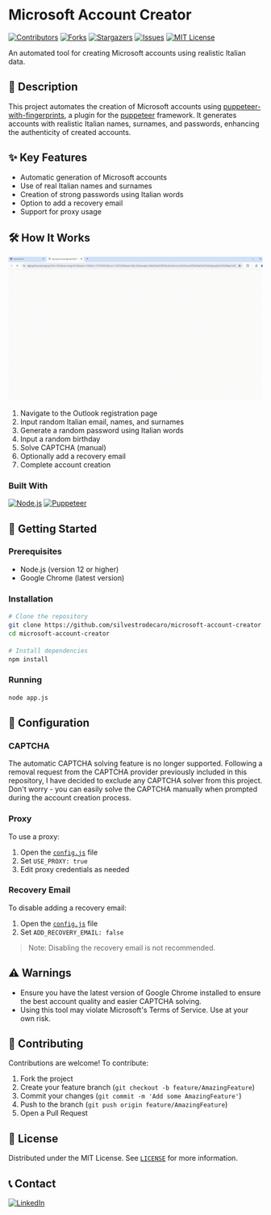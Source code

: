 # Microsoft Account Creator

[![Contributors][contributors-shield]][contributors-url]
[![Forks][forks-shield]][forks-url]
[![Stargazers][stars-shield]][stars-url]
[![Issues][issues-shield]][issues-url]
[![MIT License][license-shield]][license-url]

An automated tool for creating Microsoft accounts using realistic Italian data.

## 📖 Description

This project automates the creation of Microsoft accounts using [puppeteer-with-fingerprints](https://github.com/CheshireCaat/puppeteer-with-fingerprints), a plugin for the [puppeteer](https://github.com/puppeteer/puppeteer) framework. It generates accounts with realistic Italian names, surnames, and passwords, enhancing the authenticity of created accounts.

## ✨ Key Features

- Automatic generation of Microsoft accounts
- Use of real Italian names and surnames
- Creation of strong passwords using Italian words
- Option to add a recovery email
- Support for proxy usage

## 🛠 How It Works

![Example Screenshot][example-screenshot]

1. Navigate to the Outlook registration page
2. Input random Italian email, names, and surnames
3. Generate a random password using Italian words
4. Input a random birthday
5. Solve CAPTCHA (manual)
6. Optionally add a recovery email
7. Complete account creation

### Built With

[![Node.js][Node.js-badge]][Node.js-url]
[![Puppeteer][Puppeteer-badge]][Puppeteer-url]

## 🚀 Getting Started

### Prerequisites

- Node.js (version 12 or higher)
- Google Chrome (latest version)

### Installation

```sh
# Clone the repository
git clone https://github.com/silvestrodecaro/microsoft-account-creator.git
cd microsoft-account-creator

# Install dependencies
npm install
```

### Running

```sh
node app.js
```

## 🔧 Configuration

### CAPTCHA

The automatic CAPTCHA solving feature is no longer supported. Following a removal request from the CAPTCHA provider previously included in this repository, I have decided to exclude any CAPTCHA solver from this project. Don't worry - you can easily solve the CAPTCHA manually when prompted during the account creation process.

### Proxy

To use a proxy:

1. Open the [`config.js`](config.js#L3) file
2. Set `USE_PROXY: true`
3. Edit proxy credentials as needed

### Recovery Email

To disable adding a recovery email:

1. Open the [`config.js`](config.js#L2) file
2. Set `ADD_RECOVERY_EMAIL: false`

> Note: Disabling the recovery email is not recommended.

## ⚠️ Warnings

- Ensure you have the latest version of Google Chrome installed to ensure the best account quality and easier CAPTCHA solving.
- Using this tool may violate Microsoft's Terms of Service. Use at your own risk.

## 🤝 Contributing

Contributions are welcome! To contribute:

1. Fork the project
2. Create your feature branch (`git checkout -b feature/AmazingFeature`)
3. Commit your changes (`git commit -m 'Add some AmazingFeature'`)
4. Push to the branch (`git push origin feature/AmazingFeature`)
5. Open a Pull Request

## 📜 License

Distributed under the MIT License. See [`LICENSE`](LICENSE) for more information.

## 📞 Contact

[![LinkedIn][linkedin-shield]][linkedin-url]

[contributors-shield]: https://img.shields.io/github/contributors/silvestrodecaro/microsoft-account-creator.svg?style=for-the-badge
[contributors-url]: https://github.com/silvestrodecaro/microsoft-account-creator/graphs/contributors
[forks-shield]: https://img.shields.io/github/forks/silvestrodecaro/microsoft-account-creator.svg?style=for-the-badge
[forks-url]: https://github.com/silvestrodecaro/microsoft-account-creator/network/members
[stars-shield]: https://img.shields.io/github/stars/silvestrodecaro/microsoft-account-creator?style=for-the-badge
[stars-url]: https://github.com/silvestrodecaro/microsoft-account-creator/stargazers
[issues-shield]: https://img.shields.io/github/issues/silvestrodecaro/microsoft-account-creator.svg?style=for-the-badge
[issues-url]: https://github.com/silvestrodecaro/microsoft-account-creator/issues
[license-shield]: https://img.shields.io/github/license/silvestrodecaro/microsoft-account-creator.svg?style=for-the-badge
[license-url]: https://github.com/silvestrodecaro/microsoft-account-creator/blob/master/LICENSE
[linkedin-shield]: https://img.shields.io/badge/-LinkedIn-black.svg?style=for-the-badge&logo=linkedin&colorB=555
[linkedin-url]: https://www.linkedin.com/in/silvestro-decaro
[Puppeteer-badge]: https://img.shields.io/badge/Puppeteer-40B5A4?logo=puppeteer&logoColor=fff&style=for-the-badge
[Puppeteer-url]: https://github.com/puppeteer/puppeteer
[Node.js-badge]: https://img.shields.io/badge/Node.js-5FA04E?logo=nodedotjs&logoColor=fff&style=for-the-badge
[Node.js-url]: https://nodejs.org
[example-screenshot]: /assets/example.gif